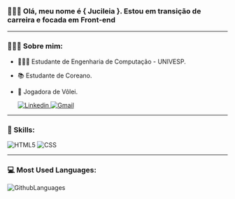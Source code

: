 ### 🙋🏻‍♀️ Olá, meu nome é { Jucileia }. Estou em transição de carreira e focada em <strong>Front-end</strong>

---

### 👩🏻‍💻 **Sobre mim:**

- 👩🏻‍🎓 Estudante de Engenharia de Computação - UNIVESP.
- 📚 Estudante de Coreano.
- 🏐 Jogadora de Vôlei.

  <a href="https://www.linkedin.com/in/jucileia-dos-santos-silva-465224212/">![Linkedin](https://img.shields.io/badge/LinkedIn-0077B5?style=for-the-badge&logo=linkedin&logoColor=white) </a>
   <a href="mailto:jucileiasantossilva87@gmail.com?subject=Assunto">![Gmail](https://img.shields.io/badge/Gmail-D14836?style=for-the-badge&logo=gmail&logoColor=white&link=mailto:jucileiasantossilva87@gmail.com?subject=Assunto)</a>

---

### 🚀 Skills: 
  
  ![HTML5](https://img.shields.io/badge/HTML5-E34F26?style=for-the-badge&logo=html5&logoColor=white)
  ![CSS](https://img.shields.io/badge/CSS3-1572B6?style=for-the-badge&logo=css3&logoColor=white)
  
 ---
  
 ### 💻 Most Used Languages:
 
 ![GithubLanguages](https://github-readme-stats.vercel.app/api/top-langs/?username=leiasantos&theme=blue-green)
